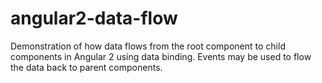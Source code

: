 # angular2-data-flow
Demonstration of how data flows from the root component to child components in Angular 2 using data binding.  Events may be used to flow the data back to parent components.

